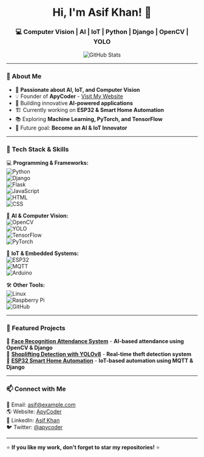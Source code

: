 <h1 align="center">Hi, I'm Asif Khan! 👋</h1>
<h3 align="center">💻 Computer Vision | AI | IoT | Python | Django | OpenCV | YOLO</h3>

<p align="center">
  <img src="https://github-readme-stats.vercel.app/api?username=asifkhan-hub&show_icons=true&theme=tokyonight" alt="GitHub Stats" />
</p>

---

### 🚀 About Me  
- 🎯 **Passionate about AI, IoT, and Computer Vision**  
- 💡 Founder of **ApyCoder** - [Visit My Website](https://apycoder.com)  
- 🔬 Building innovative **AI-powered applications**  
- 🏗️ Currently working on **ESP32 & Smart Home Automation**  
- 📚 Exploring **Machine Learning, PyTorch, and TensorFlow**  
- 🎯 Future goal: **Become an AI & IoT Innovator**  

---

### 🔧 Tech Stack & Skills  
💻 **Programming & Frameworks:**  
![Python](https://img.shields.io/badge/Python-3776AB?style=flat-square&logo=python&logoColor=white)  
![Django](https://img.shields.io/badge/Django-092E20?style=flat-square&logo=django&logoColor=white)  
![Flask](https://img.shields.io/badge/Flask-000000?style=flat-square&logo=flask&logoColor=white)  
![JavaScript](https://img.shields.io/badge/JavaScript-F7DF1E?style=flat-square&logo=javascript&logoColor=black)  
![HTML](https://img.shields.io/badge/HTML5-E34F26?style=flat-square&logo=html5&logoColor=white)  
![CSS](https://img.shields.io/badge/CSS3-1572B6?style=flat-square&logo=css3&logoColor=white)  

🤖 **AI & Computer Vision:**  
![OpenCV](https://img.shields.io/badge/OpenCV-5C3EE8?style=flat-square&logo=opencv&logoColor=white)  
![YOLO](https://img.shields.io/badge/YOLO-00FFFF?style=flat-square&logo=yolo&logoColor=black)  
![TensorFlow](https://img.shields.io/badge/TensorFlow-FF6F00?style=flat-square&logo=tensorflow&logoColor=white)  
![PyTorch](https://img.shields.io/badge/PyTorch-EE4C2C?style=flat-square&logo=pytorch&logoColor=white)  

🔌 **IoT & Embedded Systems:**  
![ESP32](https://img.shields.io/badge/ESP32-007ACC?style=flat-square&logo=esp32&logoColor=white)  
![MQTT](https://img.shields.io/badge/MQTT-660066?style=flat-square&logo=mqtt&logoColor=white)  
![Arduino](https://img.shields.io/badge/Arduino-00979D?style=flat-square&logo=arduino&logoColor=white)  

🛠️ **Other Tools:**  
![Linux](https://img.shields.io/badge/Linux-FCC624?style=flat-square&logo=linux&logoColor=black)  
![Raspberry Pi](https://img.shields.io/badge/Raspberry%20Pi-C51A4A?style=flat-square&logo=raspberrypi&logoColor=white)  
![GitHub](https://img.shields.io/badge/GitHub-181717?style=flat-square&logo=github&logoColor=white)  

---

### 📌 Featured Projects  
🔹 [**Face Recognition Attendance System**](https://github.com/asifkhan-hub/face-attendance) - **AI-based attendance using OpenCV & Django**  
🔹 [**Shoplifting Detection with YOLOv8**](https://github.com/asifkhan-hub/shoplifting-detection) - **Real-time theft detection system**  
🔹 [**ESP32 Smart Home Automation**](https://github.com/asifkhan-hub/smart-home-iot) - **IoT-based automation using MQTT & Django**  

---

### 📫 Connect with Me  
📩 Email: [asif@example.com](mailto:asifkhanhdn75@gmail.com)  
🌎 Website: [ApyCoder](https://apycoder.com)  
💼 LinkedIn: [Asif Khan](https://www.linkedin.com/in/asifkhan)  
🐦 Twitter: [@apycoder](https://twitter.com/apycoder)  

---

⭐ **If you like my work, don't forget to star my repositories!** ⭐
